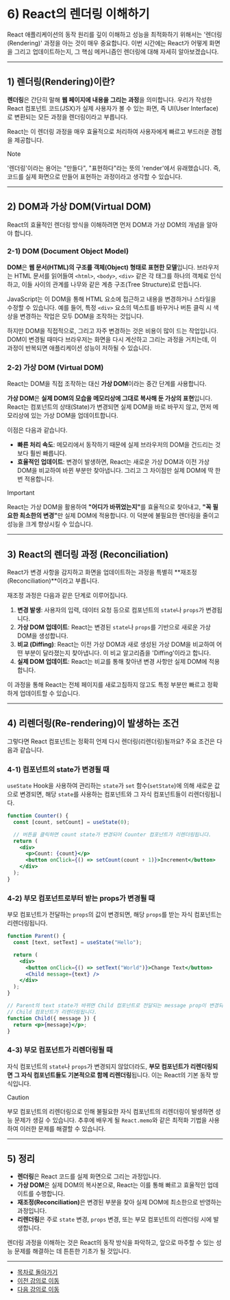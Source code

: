 # 6) React의 렌더링 이해하기

React 애플리케이션의 동작 원리를 깊이 이해하고 성능을 최적화하기 위해서는 '렌더링(Rendering)' 과정을 아는 것이 매우 중요합니다. 이번 시간에는 React가 어떻게 화면을 그리고 업데이트하는지, 그 핵심 메커니즘인 렌더링에 대해 자세히 알아보겠습니다.

---

## 1) 렌더링(Rendering)이란?

**렌더링**은 간단히 말해 **웹 페이지에 내용을 그리는 과정**을 의미합니다. 우리가 작성한 React 컴포넌트 코드(JSX)가 실제 사용자가 볼 수 있는 화면, 즉 UI(User Interface)로 변환되는 모든 과정을 렌더링이라고 부릅니다.

React는 이 렌더링 과정을 매우 효율적으로 처리하여 사용자에게 빠르고 부드러운 경험을 제공합니다.

> [!NOTE]
> '렌더링'이라는 용어는 "만들다", "표현하다"라는 뜻의 'render'에서 유래했습니다. 즉, 코드를 실제 화면으로 만들어 표현하는 과정이라고 생각할 수 있습니다.

---

## 2) DOM과 가상 DOM(Virtual DOM)

React의 효율적인 렌더링 방식을 이해하려면 먼저 DOM과 가상 DOM의 개념을 알아야 합니다.

### 2-1) DOM (Document Object Model)

**DOM**은 **웹 문서(HTML)의 구조를 객체(Object) 형태로 표현한 모델**입니다. 브라우저는 HTML 문서를 읽어들여 `<html>`, `<body>`, `<div>` 같은 각 태그를 하나의 객체로 인식하고, 이들 사이의 관계를 나무와 같은 계층 구조(Tree Structure)로 만듭니다.

JavaScript는 이 DOM을 통해 HTML 요소에 접근하고 내용을 변경하거나 스타일을 수정할 수 있습니다. 예를 들어, 특정 `<div>` 요소의 텍스트를 바꾸거나 버튼 클릭 시 색상을 변경하는 작업은 모두 DOM을 조작하는 것입니다.

하지만 DOM을 직접적으로, 그리고 자주 변경하는 것은 비용이 많이 드는 작업입니다. DOM이 변경될 때마다 브라우저는 화면을 다시 계산하고 그리는 과정을 거치는데, 이 과정이 반복되면 애플리케이션 성능이 저하될 수 있습니다.

### 2-2) 가상 DOM (Virtual DOM)

React는 DOM을 직접 조작하는 대신 **가상 DOM**이라는 중간 단계를 사용합니다.

**가상 DOM**은 **실제 DOM의 모습을 메모리상에 그대로 복사해 둔 가상의 표현**입니다. React는 컴포넌트의 상태(State)가 변경되면 실제 DOM을 바로 바꾸지 않고, 먼저 메모리상에 있는 가상 DOM을 업데이트합니다.

이점은 다음과 같습니다.
- **빠른 처리 속도**: 메모리에서 동작하기 때문에 실제 브라우저의 DOM을 건드리는 것보다 훨씬 빠릅니다.
- **효율적인 업데이트**: 변경이 발생하면, React는 새로운 가상 DOM과 이전 가상 DOM을 비교하여 바뀐 부분만 찾아냅니다. 그리고 그 차이점만 실제 DOM에 딱 한 번 적용합니다.

> [!IMPORTANT]
> React는 가상 DOM을 활용하여 <strong>"어디가 바뀌었는지"</strong>를 효율적으로 찾아내고, <strong>"꼭 필요한 최소한의 변경"</strong>만 실제 DOM에 적용합니다. 이 덕분에 불필요한 렌더링을 줄이고 성능을 크게 향상시킬 수 있습니다.

---

## 3) React의 렌더링 과정 (Reconciliation)

React가 변경 사항을 감지하고 화면을 업데이트하는 과정을 특별히 **재조정(Reconciliation)**이라고 부릅니다.

재조정 과정은 다음과 같은 단계로 이루어집니다.

1.  **변경 발생**: 사용자의 입력, 데이터 요청 등으로 컴포넌트의 `state`나 `props`가 변경됩니다.
2.  **가상 DOM 업데이트**: React는 변경된 `state`나 `props`를 기반으로 새로운 가상 DOM을 생성합니다.
3.  **비교 (Diffing)**: React는 이전 가상 DOM과 새로 생성된 가상 DOM을 비교하여 어떤 부분이 달라졌는지 찾아냅니다. 이 비교 알고리즘을 'Diffing'이라고 합니다.
4.  **실제 DOM 업데이트**: React는 비교를 통해 찾아낸 변경 사항만 실제 DOM에 적용합니다.

이 과정을 통해 React는 전체 페이지를 새로고침하지 않고도 특정 부분만 빠르고 정확하게 업데이트할 수 있습니다.

---

## 4) 리렌더링(Re-rendering)이 발생하는 조건

그렇다면 React 컴포넌트는 정확히 언제 다시 렌더링(리렌더링)될까요? 주요 조건은 다음과 같습니다.

### 4-1) 컴포넌트의 state가 변경될 때

`useState` Hook을 사용하여 관리하는 `state`가 `set` 함수(`setState`)에 의해 새로운 값으로 변경되면, 해당 `state`를 사용하는 컴포넌트와 그 자식 컴포넌트들이 리렌더링됩니다.

```jsx
function Counter() {
  const [count, setCount] = useState(0);

  // 버튼을 클릭하면 count state가 변경되어 Counter 컴포넌트가 리렌더링됩니다.
  return (
    <div>
      <p>Count: {count}</p>
      <button onClick={() => setCount(count + 1)}>Increment</button>
    </div>
  );
}
```

### 4-2) 부모 컴포넌트로부터 받는 props가 변경될 때

부모 컴포넌트가 전달하는 `props`의 값이 변경되면, 해당 `props`를 받는 자식 컴포넌트는 리렌더링됩니다.

```jsx
function Parent() {
  const [text, setText] = useState("Hello");

  return (
    <div>
      <button onClick={() => setText("World")}>Change Text</button>
      <Child message={text} />
    </div>
  );
}

// Parent의 text state가 바뀌면 Child 컴포넌트로 전달되는 message prop이 변경되므로
// Child 컴포넌트가 리렌더링됩니다.
function Child({ message }) {
  return <p>{message}</p>;
}
```

### 4-3) 부모 컴포넌트가 리렌더링될 때

자식 컴포넌트의 `state`나 `props`가 변경되지 않았더라도, **부모 컴포넌트가 리렌더링되면 그 자식 컴포넌트들도 기본적으로 함께 리렌더링**됩니다. 이는 React의 기본 동작 방식입니다.

> [!CAUTION]
> 부모 컴포넌트의 리렌더링으로 인해 불필요한 자식 컴포넌트의 리렌더링이 발생하면 성능 문제가 생길 수 있습니다. 추후에 배우게 될 `React.memo`와 같은 최적화 기법을 사용하여 이러한 문제를 해결할 수 있습니다.

---

## 5) 정리

- **렌더링**은 React 코드를 실제 화면으로 그리는 과정입니다.
- **가상 DOM**은 실제 DOM의 복사본으로, React는 이를 통해 빠르고 효율적인 업데이트를 수행합니다.
- <strong>재조정(Reconciliation)</strong>은 변경된 부분을 찾아 실제 DOM에 최소한으로 반영하는 과정입니다.
- **리렌더링**은 주로 `state` 변경, `props` 변경, 또는 부모 컴포넌트의 리렌더링 시에 발생합니다.

렌더링 과정을 이해하는 것은 React의 동작 방식을 파악하고, 앞으로 마주할 수 있는 성능 문제를 해결하는 데 튼튼한 기초가 될 것입니다.

---

- [목차로 돌아가기](./README.md)
- [이전 강의로 이동](./05-Error-Handling.md)
- [다음 강의로 이동](./07-Rendering-Optimization.md)

